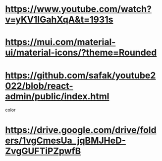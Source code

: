 # https://www.youtube.com/watch?v=yKV1IGahXqA&t=1931s

# https://mui.com/material-ui/material-icons/?theme=Rounded

# https://github.com/safak/youtube2022/blob/react-admin/public/index.html

color
# https://drive.google.com/drive/folders/1vgCmesUa_jqBMJHeD-ZvgGUFTiPZpwfB         